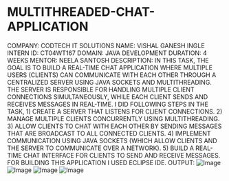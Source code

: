 # MULTITHREADED-CHAT-APPLICATION
COMPANY: CODTECH IT SOLUTIONS
NAME: VISHAL GANESH INGLE
INTERN ID: CT04WT167
DOMAIN: JAVA DEVELOPMENT
DURATION: 4 WEEKS
MENTOR: NEELA SANTOSH
DESCRIPTION: IN THIS TASK, THE GOAL IS TO BUILD A REAL-TIME CHAT APPLICATION WHERE MULTIPLE USERS (CLIENTS) CAN COMMUNICATE WITH EACH OTHER THROUGH A CENTRALIZED SERVER USING JAVA SOCKETS AND 
             MULTITHREADING. 
             THE SERVER IS RESPONSIBLE FOR HANDLING MULTIPLE CLIENT CONNECTIONS SIMULTANEOUSLY, WHILE EACH CLIENT SENDS AND RECEIVES MESSAGES IN REAL-TIME.
             I DID FOLLOWING STEPS IN THE TASK,
             1) CREATE A SERVER THAT LISTENS FOR CLIENT CONNECTIONS.
             2) MANAGE MULTIPLE CLIENTS CONCURRENTLY USING MULTITHREADING.
             3) ALLOW CLIENTS TO CHAT WITH EACH OTHER BY SENDING MESSAGES THAT ARE BROADCAST TO ALL CONNECTED CLIENTS.
             4) IMPLEMENT COMMUNICATION USING JAVA SOCKETS (WHICH ALLOW CLIENTS AND THE SERVER TO COMMUNICATE OVER A NETWORK).
             5) BUILD A REAL-TIME CHAT INTERFACE FOR CLIENTS TO SEND AND RECEIVE MESSAGES.
             FOR BUILDING THIS APPLICATION I USED ECLIPSE IDE.
OUTPUT:
             ![Image](https://github.com/user-attachments/assets/3ebe294d-67fb-47f5-a45d-4e2ebdfb3990)
             ![Image](https://github.com/user-attachments/assets/78f4c09e-c3eb-4305-9708-c204eb72988f)
             ![Image](https://github.com/user-attachments/assets/27aecc42-9c52-49cc-a310-acddb4dd760a)
             ![Image](https://github.com/user-attachments/assets/65ef4722-e2cf-4a76-af08-16c887bd2056)
